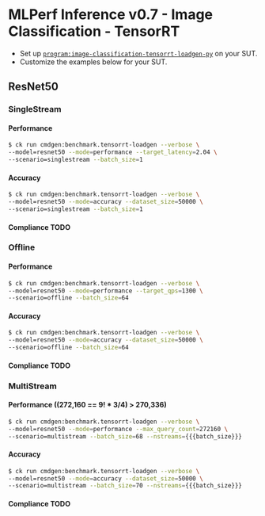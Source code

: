 # MLPerf Inference v0.7 - Image Classification - TensorRT

- Set up [`program:image-classification-tensorrt-loadgen-py`](https://github.com/ctuning/ck-mlperf/blob/master/program/image-classification-tensorrt-loadgen-py/README.md) on your SUT.
- Customize the examples below for your SUT.

<a name="resnet50"></a>
## ResNet50

<a name="singlestream"></a>
### SingleStream

#### Performance

```bash
$ ck run cmdgen:benchmark.tensorrt-loadgen --verbose \
--model=resnet50 --mode=performance --target_latency=2.04 \
--scenario=singlestream --batch_size=1
```

#### Accuracy

```bash
$ ck run cmdgen:benchmark.tensorrt-loadgen --verbose \
--model=resnet50 --mode=accuracy --dataset_size=50000 \
--scenario=singlestream --batch_size=1
```

#### Compliance **TODO**


<a name="offline"></a>
### Offline

#### Performance

```bash
$ ck run cmdgen:benchmark.tensorrt-loadgen --verbose \
--model=resnet50 --mode=performance --target_qps=1300 \
--scenario=offline --batch_size=64
```

#### Accuracy

```bash
$ ck run cmdgen:benchmark.tensorrt-loadgen --verbose \
--model=resnet50 --mode=accuracy --dataset_size=50000 \
--scenario=offline --batch_size=64
```

#### Compliance **TODO**


<a name="multistream"></a>
### MultiStream

#### Performance ((272,160 == 9! * 3/4) > 270,336)

```bash
$ ck run cmdgen:benchmark.tensorrt-loadgen --verbose \
--model=resnet50 --mode=performance --max_query_count=272160 \
--scenario=multistream --batch_size=68 --nstreams={{{batch_size}}}
```

#### Accuracy

```bash
$ ck run cmdgen:benchmark.tensorrt-loadgen --verbose \
--model=resnet50 --mode=accuracy --dataset_size=50000 \
--scenario=multistream --batch_size=70 --nstreams={{{batch_size}}}
```

#### Compliance **TODO**
